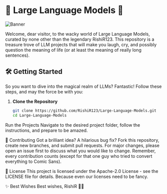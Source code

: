 # 🎉 Large Language Models 🎉

![Banner]([https://via.placeholder.com/800x200.png?text=Large+Language+Models+Party+Time](https://substackcdn.com/image/fetch/f_auto,q_auto:good,fl_progressive:steep/https%3A%2F%2Fsubstack-post-media.s3.amazonaws.com%2Fpublic%2Fimages%2F9637571c-516c-4d03-bae5-080acb52bb1d_900x440.gif))

Welcome, dear visitor, to the wacky world of Large Language Models, curated by none other than the legendary RishiR123. This repository is a treasure trove of LLM projects that will make you laugh, cry, and possibly question the meaning of life (or at least the meaning of really long sentences).

## 🛠 Getting Started

So you want to dive into the magical realm of LLMs? Fantastic! Follow these steps, and may the force be with you:

1. **Clone the Repository**
   ```bash
   git clone https://github.com/RishiR123/Large-Language-Models.git
   cd Large-Language-Models
   
Run the Projects
Navigate to the desired project folder, follow the instructions, and prepare to be amazed.

🤝 Contributing
Got a brilliant idea? A hilarious bug fix? Fork this repository, create new branches, and submit pull requests. For major changes, please open an issue first to discuss what you would like to change. Remember, every contribution counts (except for that one guy who tried to convert everything to Comic Sans).

📜 License
This project is licensed under the Apache-2.0 License - see the LICENSE file for details. Because even our licenses need to be fancy.

✨ Best Wishes
Best wishes,
RishiR 🎩✨


